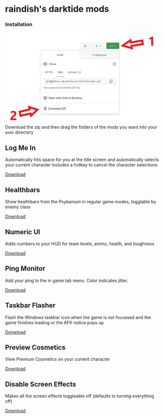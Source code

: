 # raindish's darktide mods

### Installation

<img
	src=".github/how-to-download.png"
	alt="How to download"
	style="height:300px; float:right;"
	/>

Download the zip and then drag the folders of the mods you want into your `mods` directory

<div style="clear:both"/>

## Log Me In

Automatically hits space for you at the title screen and automatically selects your current character
Includes a hotkey to cancel the character selections

[Download]()

## Healthbars

Show healthbars from the Psykanium in regular game modes, togglable by enemy class

[Download]()

## Numeric UI

Adds numbers to your HUD for team levels, ammo, health, and toughness

[Download]()

## Ping Monitor

Add your ping to the in game tab menu. Color indicates jitter.

[Download]()

## Taskbar Flasher

Flash the Windows taskbar icon when the game is not focussed and the game finishes loading or the AFK notice pops up

[Donwload]()

## Preview Cosmetics

View Premium Cosmetics on your current character

[Download]()

## Disable Screen Effects

Makes all the screen effects toggleable off (defaults to turning everything off)

[Download]()
